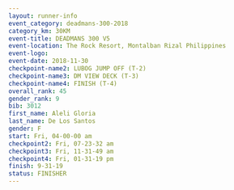 ```yaml
---
layout: runner-info 
event_category: deadmans-300-2018 
category_km: 30KM 
event-title: DEADMANS 300 V5 
event-location: The Rock Resort, Montalban Rizal Philippines 
event-logo: 
event-date: 2018-11-30 
checkpoint-name2: LUBOG JUMP OFF (T-2) 
checkpoint-name3: DM VIEW DECK (T-3) 
checkpoint-name4: FINISH (T-4) 
overall_rank: 45
gender_rank: 9
bib: 3012
first_name: Aleli Gloria
last_name: De Los Santos
gender: F
start: Fri, 04-00-00 am
checkpoint2: Fri, 07-23-32 am
checkpoint3: Fri, 11-31-49 am
checkpoint4: Fri, 01-31-19 pm
finish: 9-31-19
status: FINISHER
---
```

